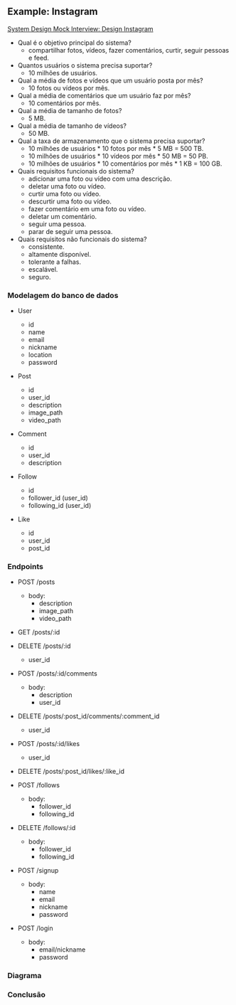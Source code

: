 ## Example: Instagram

[System Design Mock Interview: Design Instagram](https://www.youtube.com/watch?v=VJpfO6KdyWE)

- Qual é o objetivo principal do sistema?
  - compartilhar fotos, vídeos, fazer comentários, curtir, seguir pessoas e feed.
- Quantos usuários o sistema precisa suportar?
  - 10 milhões de usuários.
- Qual a média de fotos e vídeos que um usuário posta por mês?
  - 10 fotos ou vídeos por mês.
- Qual a média de comentários que um usuário faz por mês?
  - 10 comentários por mês.
- Qual a média de tamanho de fotos?
  - 5 MB.
- Qual a média de tamanho de vídeos?
  - 50 MB.
- Qual a taxa de armazenamento que o sistema precisa suportar?
  - 10 milhões de usuários * 10 fotos por mês * 5 MB = 500 TB.
  - 10 milhões de usuários * 10 vídeos por mês * 50 MB = 50 PB.
  - 10 milhões de usuários * 10 comentários por mês * 1 KB = 100 GB.  
- Quais requisitos funcionais do sistema?
  - adicionar uma foto ou vídeo com uma descrição.
  - deletar uma foto ou vídeo.
  - curtir uma foto ou vídeo.
  - descurtir uma foto ou vídeo.
  - fazer comentário em uma foto ou vídeo.
  - deletar um comentário.
  - seguir uma pessoa.
  - parar de seguir uma pessoa.
- Quais requisitos não funcionais do sistema?
  - consistente.
  - altamente disponível.
  - tolerante a falhas.
  - escalável.
  - seguro.

### Modelagem do banco de dados

- User
  - id
  - name
  - email
  - nickname
  - location
  - password

- Post
  - id
  - user_id
  - description
  - image_path
  - video_path

- Comment
  - id
  - user_id
  - description

- Follow
  - id
  - follower_id (user_id)
  - following_id (user_id)

- Like
  - id
  - user_id
  - post_id
   
### Endpoints

- POST /posts
  - body:
    - description
    - image_path
    - video_path

- GET /posts/:id

- DELETE /posts/:id
  - user_id

- POST /posts/:id/comments
  - body:
    - description
    - user_id

- DELETE /posts/:post_id/comments/:comment_id
  - user_id

- POST /posts/:id/likes
  - user_id

- DELETE /posts/:post_id/likes/:like_id

- POST /follows
  - body:
    - follower_id
    - following_id

- DELETE /follows/:id
  - body:
    - follower_id
    - following_id

- POST /signup
  - body:
    - name
    - email
    - nickname
    - password

- POST /login
  - body:
    - email/nickname
    - password 


### Diagrama


### Conclusão